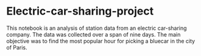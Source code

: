 # Electric-car-sharing-project
This notebook is an analysis of station data from an electric car-sharing company.
The data was collected over a span of nine days.
The main objective was to find the most popular hour for picking a bluecar in the city of Paris.
